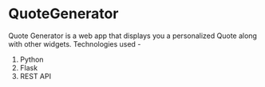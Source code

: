# QuoteGenerator

Quote Generator is a web app that displays you a personalized Quote along with other widgets.
Technologies used - 
1. Python
2. Flask
3. REST API